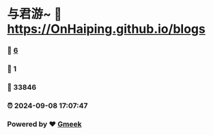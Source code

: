 # 与君游~ :link: https://OnHaiping.github.io/blogs 
### :page_facing_up: [6](https://OnHaiping.github.io/blogs/tag.html) 
### :speech_balloon: 1 
### :hibiscus: 33846 
### :alarm_clock: 2024-09-08 17:07:47 
### Powered by :heart: [Gmeek](https://github.com/Meekdai/Gmeek)
